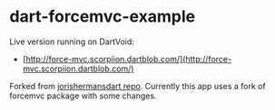 dart-forcemvc-example
=====================

Live version running on DartVoid:
* [http://force-mvc.scorpiion.dartblob.com/](http://force-mvc.scorpiion.dartblob.com/)

Forked from [jorishermansdart repo](https://github.com/jorishermans/dart-forcemvc-example). Currently this app uses a fork of forcemvc package with some changes.
